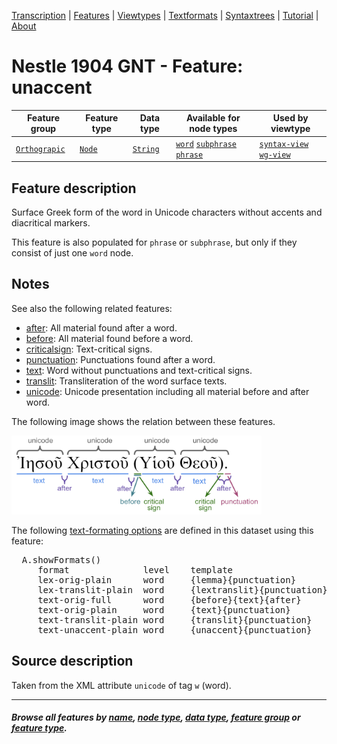 <a name="start"></a>
<div class="hidden-content">
<a href="../transcription.md">Transcription</a> | <a href="README.md#start">Features</a> | <a href="../viewtypes.md#start">Viewtypes</a> | <a href="../textformats.md#start">Textformats</a> |  <a href="../syntaxtrees.md#start">Syntaxtrees</a> | <a href="../../tutorial/README.md#start">Tutorial</a>  | <a href="../about.md#start">About</a>
</div>

# Nestle 1904 GNT - Feature: unaccent

Feature group | Feature type | Data type | Available for node types | Used by viewtype
---  | --- | --- | --- | ---
[`Orthograpic`](featuresbygroup.md#orthograpic-features) | [`Node`](featuresbyfeaturetype.md#node-features) | [`String`](featuresbydatatype.md#string-datatype)  | [`word`](featuresbynodetype.md#word-nodes) [`subphrase`](featuresbynodetype.md#subphrase-nodes) [`phrase`](featuresbynodetype.md#phrase-nodes) | [`syntax-view`](../syntax-view.md#start) [`wg-view`](../wg-view.md#start) 

## Feature description

Surface Greek form of the word in Unicode characters without accents and diacritical markers.

This feature is also populated for `phrase` or `subphrase`, but only if they consist of just one `word` node.

## Notes

See also the following related features:
   * [after](after.md#start): All material found after a word.
   * [before](before.md#start): All material found before a word.
   * [criticalsign](criticalsign.md#start): Text-critical signs.
   * [punctuation](punctuation.md#start): Punctuations found after a word.
   * [text](text.md#start): Word without punctuations and text-critical signs.
   * [translit](translit.md#start): Transliteration of the word surface texts.
   * [unicode](unicode.md#start): Unicode presentation including all material before and after word.

The following image shows the relation between these features.

<img src="images/details_surface_features.png" width="400">

The following [text-formating options](../textformats.md#start) are defined in this dataset using this feature:
<pre>
  A.showFormats()
     format              level    template
     lex-orig-plain      word     {lemma}{punctuation}
     lex-translit-plain  word     {lextranslit}{punctuation}
     text-orig-full      word     {before}{text}{after}
     text-orig-plain     word     {text}{punctuation}
     text-translit-plain word     {translit}{punctuation}
     text-unaccent-plain word     {unaccent}{punctuation}
</pre>
## Source description

Taken from the XML attribute `unicode` of tag `w` (word).

---
#### *Browse all features by [name](featuresbyname.md#start), [node type](featuresbynodetype.md#start), [data type](featuresbydatatype.md#start), [feature group](featuresbygroup.md#start) or [feature type](featuresbyfeaturetype.md#start).*
